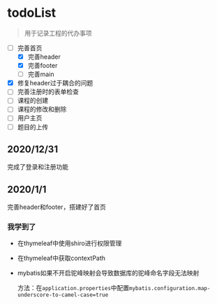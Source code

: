 # todoList 
> 用于记录工程的代办事项 

- [ ] 完善首页
  - [x] 完善header
  - [x] 完善footer
  - [ ] 完善main
- [x] 修复header过于耦合的问题
- [ ] 完善注册时的表单检查
- [ ] 课程的创建
- [ ] 课程的修改和删除
- [ ] 用户主页
- [ ] 题目的上传

## 2020/12/31
完成了登录和注册功能

## 2020/1/1
完善header和footer，搭建好了首页

### 我学到了
- 在thymeleaf中使用shiro进行权限管理

- 在thymeleaf中获取contextPath

- mybatis如果不开启驼峰映射会导致数据库的驼峰命名字段无法映射

    方法：在`application.properties`中配置`mybatis.configuration.map-underscore-to-camel-case=true`



